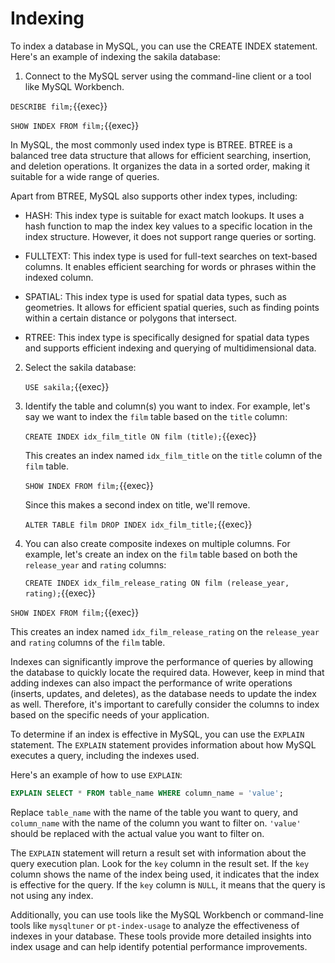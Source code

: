 # Indexing



To index a database in MySQL, you can use the CREATE INDEX statement. Here's an example of indexing the sakila database:

1. Connect to the MySQL server using the command-line client or a tool like MySQL Workbench.

`DESCRIBE film;`{{exec}}

`SHOW INDEX FROM film;`{{exec}}

In MySQL, the most commonly used index type is BTREE. BTREE is a balanced tree data structure that allows for efficient searching, insertion, and deletion operations. It organizes the data in a sorted order, making it suitable for a wide range of queries.

Apart from BTREE, MySQL also supports other index types, including:

- HASH: This index type is suitable for exact match lookups. It uses a hash function to map the index key values to a specific location in the index structure. However, it does not support range queries or sorting.

- FULLTEXT: This index type is used for full-text searches on text-based columns. It enables efficient searching for words or phrases within the indexed column.

- SPATIAL: This index type is used for spatial data types, such as geometries. It allows for efficient spatial queries, such as finding points within a certain distance or polygons that intersect.

- RTREE: This index type is specifically designed for spatial data types and supports efficient indexing and querying of multidimensional data.


2. Select the sakila database:

   `USE sakila;`{{exec}}
  

3. Identify the table and column(s) you want to index. For example, let's say we want to index the `film` table based on the `title` column:

   `CREATE INDEX idx_film_title ON film (title);`{{exec}}
   

   This creates an index named `idx_film_title` on the `title` column of the `film` table.

   `SHOW INDEX FROM film;`{{exec}}

   Since this makes a second index on title, we'll remove.

   `ALTER TABLE film DROP INDEX idx_film_title;`{{exec}}

4. You can also create composite indexes on multiple columns. For example, let's create an index on the `film` table based on both the `release_year` and `rating` columns:

   `CREATE INDEX idx_film_release_rating ON film (release_year, rating);`{{exec}}

`SHOW INDEX FROM film;`{{exec}}
  

   This creates an index named `idx_film_release_rating` on the `release_year` and `rating` columns of the `film` table.

Indexes can significantly improve the performance of queries by allowing the database to quickly locate the required data. However, keep in mind that adding indexes can also impact the performance of write operations (inserts, updates, and deletes), as the database needs to update the index as well. Therefore, it's important to carefully consider the columns to index based on the specific needs of your application.

To determine if an index is effective in MySQL, you can use the `EXPLAIN` statement. The `EXPLAIN` statement provides information about how MySQL executes a query, including the indexes used.

Here's an example of how to use `EXPLAIN`:

```sql
EXPLAIN SELECT * FROM table_name WHERE column_name = 'value';
```

Replace `table_name` with the name of the table you want to query, and `column_name` with the name of the column you want to filter on. `'value'` should be replaced with the actual value you want to filter on.

The `EXPLAIN` statement will return a result set with information about the query execution plan. Look for the `key` column in the result set. If the `key` column shows the name of the index being used, it indicates that the index is effective for the query. If the `key` column is `NULL`, it means that the query is not using any index.

Additionally, you can use tools like the MySQL Workbench or command-line tools like `mysqltuner` or `pt-index-usage` to analyze the effectiveness of indexes in your database. These tools provide more detailed insights into index usage and can help identify potential performance improvements.
